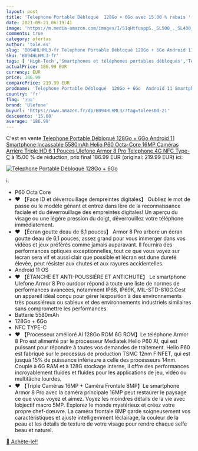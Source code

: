 ```yaml
---
layout: post
title: 'Telephone Portable Débloqué  128Go + 6Go avec 15.00 % rabais '
date: 2021-09-21 06:19:41
image: 'https://m.media-amazon.com/images/I/51qHtfuappS._SL500_._SL400_.jpg'
comments: true
category: ofertas
author: 'tole.es'
slug: 'B094HLHML3-fr Telephone Portable Débloqué 128Go + 6Go Android 11...'
sku: 'B094HLHML3-fr'
tags: [ 'High-Tech','Smartphones et téléphones portables débloqués','Téléphones portables et accessoires','ulefone', ]
actualPrice: 186.99 EUR
currency: EUR
price: 186.99
comparePrice: 219.99 EUR
prodname: 'Telephone Portable Débloqué  128Go + 6Go  Android 11 Smartphone Incassable  5580mAh  Helio P60 Octa-Core  16MP Caméras Arrière Triple  HD 6 1 Pouces  Ulefone Armor 8 Pro  Telephone 4G  NFC Type-C'
country: 'fr'
flag: '🇫🇷'
brand: 'Ulefone'
buyurl: 'https://www.amazon.fr/dp/B094HLHML3/?tag=tolees0d-21'
descuento: '15.00'
average: '186.99'
---
```


C'est en vente [Telephone Portable Débloqué  128Go + 6Go  Android 11 Smartphone Incassable  5580mAh  Helio P60 Octa-Core  16MP Caméras Arrière Triple  HD 6 1 Pouces  Ulefone Armor 8 Pro  Telephone 4G  NFC Type-C](https://www.amazon.fr/dp/B094HLHML3/?tag=tolees0d-21)  à  15.00 % de réduction, prix final  186.99 EUR (original: 219.99 EUR) ici:

[![Telephone Portable Débloqué  128Go + 6Go](https://m.media-amazon.com/images/I/51qHtfuappS._SL500_._SL400_.jpg)](https://www.amazon.fr/dp/B094HLHML3/?tag=tolees0d-21)

ℹ️:

- P60 Octa Core
- ❤ 【Face ID et déverrouillage dempreintes digitales】 Oubliez le mot de passe ou le modèle gênant et entrez dans lère de la reconnaissance faciale et du déverrouillage des empreintes digitales! Un aperçu du visage ou une légère pression du doigt, déverrouillez votre téléphone immédiatement.
- ❤ 【Écran goutte deau de 6,1 pouces】 Armor 8 Pro arbore un écran goutte deau de 6,1 pouces, assez grand pour vous immerger dans vos vidéos et jeux préférés comme jamais auparavant. Il fournira des performances optiques exceptionnelles, tout ce que vous voyez sur lécran sera vif et aussi clair que possible et lécran est dune dureté élevée, peut résister aux chutes et aux rayures accidentelles.
- Android 11 OS
- ❤ 【ÉTANCHE ET ANTI-POUSSIÈRE ET ANTICHUTE】 Le smartphone Ulefone Armor 8 Pro ourdoor répond à toute une liste de normes de performances avancées, notamment IP68, IP69K, MIL-STD-810G.Cest un appareil idéal conçu pour gérer lexposition à des environnements très poussiéreux ou sableux et des environnements industriels similaires sans compromettre les performances.
- Batterie 5580mAh
- 128Go + 6Go
- NFC TYPE-C
- ❤ 【Processeur amélioré Al 128Go ROM 6G ROM】Le téléphone Armor 8 Pro est alimenté par le processeur Mediatek Helio P60 Al, qui est puissant pour répondre à toutes vos demandes de traitement. Helio P60 est fabriqué sur le processus de production TSMC 12nm FINFET, qui est jusquà 15% de puissance inférieure à celle des processeurs 14nm. Couplé à 6G RAM et à 128G stockage interne, il offre des performances incroyablement fluides et fluides pour les applications de jeu, vidéo ou multitâche lourdes.
- ❤ 【Triple Caméras 16MP + Caméra Frontale 8MP】Le smartphone Armor 8 Pro avec la caméra principale 16MP peut restaurer le paysage ce que vous voyez et aimez. Voyez les moindres détails de la vie avec lobjectif macro 5MP. Explorez le monde mystérieux et créez votre propre chef-dœuvre. La caméra frontale 8MP garde soigneusement vos caractéristiques et ajuste intelligemment léclairage, la couleur de la peau et les détails de texture de votre visage pour rendre chaque selfe beau et naturel.

[🛒 Achète-le!!](https://www.amazon.fr/dp/B094HLHML3/?tag=tolees0d-21)
